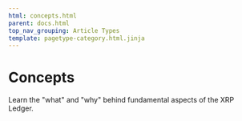 ```yaml
---
html: concepts.html
parent: docs.html
top_nav_grouping: Article Types
template: pagetype-category.html.jinja
---
```

# Concepts
Learn the "what" and "why" behind fundamental aspects of the XRP Ledger.